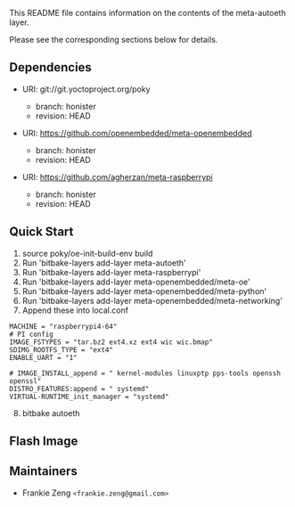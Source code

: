 This README file contains information on the contents of the meta-autoeth layer.

Please see the corresponding sections below for details.

## Dependencies

  * URI: git://git.yoctoproject.org/poky
    * branch: honister
    * revision: HEAD

  * URI: https://github.com/openembedded/meta-openembedded
    * branch: honister
    * revision: HEAD

  * URI: https://github.com/agherzan/meta-raspberrypi
    * branch: honister
    * revision: HEAD


## Quick Start

1. source poky/oe-init-build-env build
2. Run 'bitbake-layers add-layer meta-autoeth'
3. Run 'bitbake-layers add-layer meta-raspberrypi'
4. Run 'bitbake-layers add-layer meta-openembedded/meta-oe'
5. Run 'bitbake-layers add-layer meta-openembedded/meta-python'
6. Run 'bitbake-layers add-layer meta-openembedded/meta-networking'
7. Append these into local.conf
```
MACHINE = "raspberrypi4-64"
# PI config 
IMAGE_FSTYPES = "tar.bz2 ext4.xz ext4 wic wic.bmap"
SDIMG_ROOTFS_TYPE = "ext4"
ENABLE_UART = "1"

# IMAGE_INSTALL_append = " kernel-modules linuxptp pps-tools openssh openssl"
DISTRO_FEATURES:append = " systemd"
VIRTUAL-RUNTIME_init_manager = "systemd"

```
8. bitbake autoeth

## Flash Image


## Maintainers

* Frankie Zeng `<frankie.zeng@gmail.com>`
